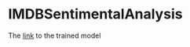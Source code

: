# IMDBSentimentalAnalysis

The [link](https://drive.google.com/file/d/1-6AqpinKXYxwtW0I87POaK44G4kA2c0h/view?usp=share_link) to the trained model
